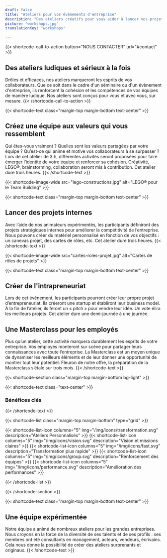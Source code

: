 ```yaml
---
draft: false
title: "Ateliers pour vos évènements d'entreprise"
description: "Des ateliers créatifs pour vous aider à lancer vos projets et renforcer les compétences de vos équipes."
picture: "workshops.jpg"
translationKey: "workshops"

---
```


{{< shortcode-call-to-action 
  button="NOUS CONTACTER"
  url="#contact" >}}
## Des ateliers ludiques et sérieux à la fois
Drôles et efficaces, nos ateliers marqueront les esprits de vos collaborateurs. Que ce soit dans le cadre d'un séminaire ou d'un évènement d'entreprise, ils renforcent la cohésion et les compétences de vos équipes de manière ludique. Nos ateliers sont conçus pour vous et avec vous, sur mesure.
{{< /shortcode-call-to-action >}}

{{< shortcode-text
  class="margin-top margin-bottom text-center" >}}
## Créez une équipe aux valeurs qui vous ressemblent

Qui êtes-vous vraiment ? Quelles sont les valeurs partagées par votre équipe ? Qu’est-ce qui anime et motive vos collaborateurs à se surpasser ? Lors de cet atelier de 3 h, différentes activités seront proposées pour faire émerger l’identité de votre équipe et renforcer sa cohésion. Créativité, LEGO®, brainstorming, collaboration seront mis à contribution. Cet atelier dure trois heures.
{{< /shortcode-text >}}



{{< shortcode-image-wide
  src="lego-constructions.jpg"
  alt="LEGO® pour le Team Building" >}}



{{< shortcode-text
  class="margin-top margin-bottom text-center" >}}
## Lancer des projets internes

Avec l’aide de nos animateurs expérimentés, les participants définiront des projets stratégiques internes pour améliorer la compétitivité de l’entreprise. Nous pouvons créer du matériel personnalisé en fonction de vos objectifs : un canevas projet, des cartes de rôles, etc. Cet atelier dure trois heures.
{{< /shortcode-text >}}



{{< shortcode-image-wide src="cartes-roles-projet.jpg" alt="Cartes de rôles de projets" >}}



{{< shortcode-text
  class="margin-top margin-bottom text-center" >}}
## Créer de l'intrapreneuriat
Lors de cet évènement, les participants pourront créer leur propre projet d’entrepreneuriat. Ils créeront une startup et établiront leur business model. À la fin de l’atelier, ils feront un « pitch » pour vendre leur idée. Un vote élira les meilleurs projets. Cet atelier dure une demi-journée à une journée.

## Une Masterclass pour les employés
Plus qu’un atelier, cette activité marquera durablement les esprits de votre entreprise. Vos employés monteront sur scène pour partager leurs connaissances avec toute l’entreprise. La Masterclass est un moyen unique de dynamiser les meilleurs éléments et de leur donner une opportunité de montrer tout leur potentiel. Fleuron de notre offre, la préparation de la Masterclass s’étale sur trois mois.
{{< /shortcode-text >}}



{{< shortcode-section
  class="margin-top margin-bottom bg-light" >}}

{{< shortcode-text
  class="text-center" >}}
### Bénéfices clés
{{< /shortcode-text >}}

{{< shortcode-list 
  class="margin-top margin-bottom"
  type="grid" >}}

{{< shortcode-list-icon
  columns="5"
  img="/img/icons/transformation.svg"
  description="Ateliers Personnalisés" >}}
{{< shortcode-list-icon
  columns="5"
  img="/img/icons/vision.svg"
  description="Vision et missions claires" >}}
{{< shortcode-list-icon
  columns="5"
  img="/img/icons/fast.svg"
  description="Transformation plus rapide" >}}
{{< shortcode-list-icon
  columns="5"
  img="/img/icons/group.svg"
  description="Renforcement des équipes" >}}
{{< shortcode-list-icon
  columns="5"
  img="/img/icons/performance.svg"
  description="Amélioration des performances" >}}

{{< /shortcode-list >}}

{{< /shortcode-section >}}


{{< shortcode-text
  class="margin-top margin-bottom text-center" >}}
## Une équipe expérimentée
Notre équipe a animé de nombreux ateliers pour les grandes entreprises. Nous croyons en la force de la diversité de ses talents et de ses profils : ses membres ont été consultants en management, acteurs, vendeurs, écrivains. Cela nous donne la possibilité de créer des ateliers surprenants et originaux.
{{< /shortcode-text >}}
